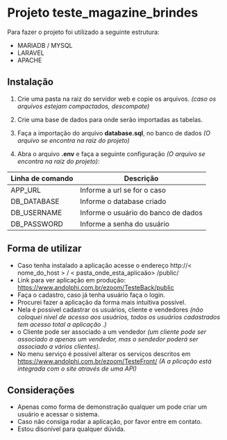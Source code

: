 # Projeto teste_magazine_brindes

Para fazer o projeto foi utilizado a seguinte estrutura:
- MARIADB / MYSQL
- LARAVEL 
- APACHE

## Instalação

1. Crie uma pasta na raiz do servidor web e copie os arquivos. _(caso os arquivos estejam compactados, descompate)_

2. Crie uma base de dados para onde serão importadas as tabelas.

3. Faça a importação do arquivo **database.sql**, no banco de dados _(O arquivo se encontra na raiz do projeto)_

4. Abra o arquivo **.env** e faça a seguinte configuração _(O arquivo se encontra na raiz do projeto)_:

|Linha de comando|Descrição                                                 |
|----------------|----------------------------------------------------------|
|APP_URL         | Informe a url se for o caso                              |
|DB_DATABASE     | Informe o database criado                                |
|DB_USERNAME     | Informe o usuário do banco de dados                      |
|DB_PASSWORD     | Informe a senha do usuário                               |

## Forma de utilizar

- Caso tenha instalado a aplicação acesse o endereço http://< nome_do_host > / < pasta_onde_esta_aplicaão> /public/
- Link para ver aplicação em produção: https://www.andolphi.com.br/ezoom/TesteBack/public
- Faça o cadastro, caso já tenha usuário faça o login.
- Procurei fazer a aplicação da forma mais intuitiva possível.
- Nela é possivel cadastrar os usuários, cliente e vendedores  _(não coloquei nivel de acesso aos usuários, todos os usuários cadastrados tem acesso total a aplicação .)_
- o Cliente pode ser associado a um vendedor _(um cliente pode ser associado a apenas um vendedor, mas o sendedor poderá ser associado a vários clientes)_.
- No menu serviço é possivel alterar os serviços descritos em https://www.andolphi.com.br/ezoom/TesteFront/ _(A a plicação está integrada com o site através de uma API)_

## Considerações

 - Apenas como forma de demonstração qualquer um pode criar um usuário e acessar o sistema.
 - Caso não consiga rodar a aplicação, por favor entre em contato. 
 - Estou disonível para qualquer dúvida.

